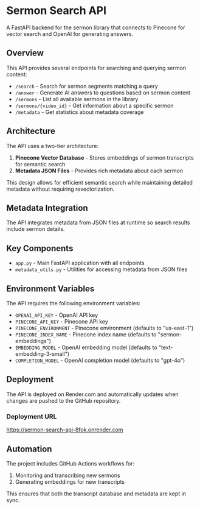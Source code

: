 # Sermon Search API

A FastAPI backend for the sermon library that connects to Pinecone for vector search and OpenAI for generating answers.

## Overview

This API provides several endpoints for searching and querying sermon content:

- `/search` - Search for sermon segments matching a query
- `/answer` - Generate AI answers to questions based on sermon content
- `/sermons` - List all available sermons in the library
- `/sermons/{video_id}` - Get information about a specific sermon
- `/metadata` - Get statistics about metadata coverage

## Architecture

The API uses a two-tier architecture:

1. **Pinecone Vector Database** - Stores embeddings of sermon transcripts for semantic search
2. **Metadata JSON Files** - Provides rich metadata about each sermon

This design allows for efficient semantic search while maintaining detailed metadata without requiring revectorization.

## Metadata Integration

The API integrates metadata from JSON files at runtime so search results include sermon details.

## Key Components

- `app.py` - Main FastAPI application with all endpoints
- `metadata_utils.py` - Utilities for accessing metadata from JSON files

## Environment Variables

The API requires the following environment variables:

- `OPENAI_API_KEY` - OpenAI API key
- `PINECONE_API_KEY` - Pinecone API key
- `PINECONE_ENVIRONMENT` - Pinecone environment (defaults to "us-east-1")
- `PINECONE_INDEX_NAME` - Pinecone index name (defaults to "sermon-embeddings")
- `EMBEDDING_MODEL` - OpenAI embedding model (defaults to "text-embedding-3-small")
- `COMPLETION_MODEL` - OpenAI completion model (defaults to "gpt-4o")

## Deployment

The API is deployed on Render.com and automatically updates when changes are pushed to the GitHub repository.

### Deployment URL

https://sermon-search-api-8fok.onrender.com

## Automation

The project includes GitHub Actions workflows for:

1. Monitoring and transcribing new sermons
2. Generating embeddings for new transcripts

This ensures that both the transcript database and metadata are kept in sync.
